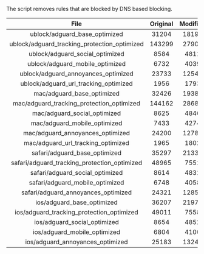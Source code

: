 The script removes rules that are blocked by DNS based blocking.


| File | Original | Modified |
|:----:|:-----:|:-----:|
| ublock/adguard_base_optimized | 31204 | 18199 |
| ublock/adguard_tracking_protection_optimized | 143299 | 27905 |
| ublock/adguard_social_optimized | 8584 | 4811 |
| ublock/adguard_mobile_optimized | 6732 | 4039 |
| ublock/adguard_annoyances_optimized | 23733 | 12540 |
| ublock/adguard_url_tracking_optimized | 1956 | 1793 |
| mac/adguard_base_optimized | 32426 | 19387 |
| mac/adguard_tracking_protection_optimized | 144162 | 28688 |
| mac/adguard_social_optimized | 8625 | 4846 |
| mac/adguard_mobile_optimized | 7433 | 4274 |
| mac/adguard_annoyances_optimized | 24200 | 12783 |
| mac/adguard_url_tracking_optimized | 1965 | 1802 |
| safari/adguard_base_optimized | 35297 | 21332 |
| safari/adguard_tracking_protection_optimized | 48965 | 7551 |
| safari/adguard_social_optimized | 8614 | 4831 |
| safari/adguard_mobile_optimized | 6748 | 4058 |
| safari/adguard_annoyances_optimized | 24321 | 12854 |
| ios/adguard_base_optimized | 36207 | 21973 |
| ios/adguard_tracking_protection_optimized | 49011 | 7558 |
| ios/adguard_social_optimized | 8654 | 4852 |
| ios/adguard_mobile_optimized | 6804 | 4100 |
| ios/adguard_annoyances_optimized | 25183 | 13248 |